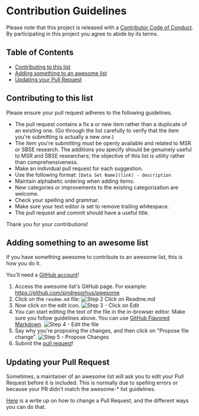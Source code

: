 # Contribution Guidelines

Please note that this project is released with a
[Contributor Code of Conduct](code-of-conduct.md).
By participating in this project you agree to abide by its terms.

## Table of Contents

- [Contributing to this list](#contributing-to-this-list)
- [Adding something to an awesome list](#adding-something-to-an-awesome-list)
- [Updating your Pull Request](#updating-your-pull-request)

## Contributing to this list

Please ensure your pull request adheres to the following guidelines.

- The pull request contains a fix a or new item rather than a duplicate
  of an existing one.
  (Go through the list carefully to verify that the item you're submitting
  is actually a new one.)
- The item you're submitting must be openly available and related to MSR
  or SBSE research.
  The additions you specify should be genuinely useful to MSR and SBSE
  researchers;
  the objective of this list is utility rather than comprehensiveness.
- Make an individual pull request for each suggestion.
- Use the following format: `[Data Set Name](link) - description`
- Maintain alphabetic ordering when adding items.
- New categories or improvements to the existing categorization are welcome.
- Check your spelling and grammar.
- Make sure your text editor is set to remove trailing whitespace.
- The pull request and commit should have a useful title.

Thank you for your contributions!

## Adding something to an awesome list

If you have something awesome to contribute to an awesome list, this is how you do it.

You'll need a [GitHub account](https://github.com/join)!

1. Access the awesome list's GitHub page. For example: https://github.com/sindresorhus/awesome
2. Click on the `readme.md` file: ![Step 2 Click on Readme.md](https://cloud.githubusercontent.com/assets/170270/9402920/53a7e3ea-480c-11e5-9d81-aecf64be55eb.png)
3. Now click on the edit icon. ![Step 3 - Click on Edit](https://cloud.githubusercontent.com/assets/170270/9402927/6506af22-480c-11e5-8c18-7ea823530099.png)
4. You can start editing the text of the file in the in-browser editor. Make sure you follow guidelines above. You can use [GitHub Flavored Markdown](https://help.github.com/articles/github-flavored-markdown/). ![Step 4 - Edit the file](https://cloud.githubusercontent.com/assets/170270/9402932/7301c3a0-480c-11e5-81f5-7e343b71674f.png)
5. Say why you're proposing the changes, and then click on "Propose file change". ![Step 5 - Propose Changes](https://cloud.githubusercontent.com/assets/170270/9402937/7dd0652a-480c-11e5-9138-bd14244593d5.png)
6. Submit the [pull request](https://help.github.com/articles/using-pull-requests/)!

## Updating your Pull Request

Sometimes, a maintainer of an awesome list will ask you to edit your Pull Request before it is included. This is normally due to spelling errors or because your PR didn't match the awesome-* list guidelines.

[Here](https://github.com/RichardLitt/docs/blob/master/amending-a-commit-guide.md) is a write up on how to change a Pull Request, and the different ways you can do that.

